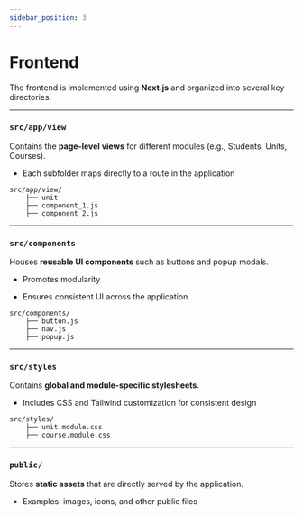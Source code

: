 ```yaml
---
sidebar_position: 3
---
```

# Frontend 
The frontend is implemented using **Next.js** and organized into several key directories.

---

### `src/app/view`

Contains the **page-level views** for different modules (e.g., Students, Units, Courses).

- Each subfolder maps directly to a route in the application  
```
src/app/view/
	├── unit
	├── component_1.js
	├── component_2.js
```

---

### `src/components`

Houses **reusable UI components** such as buttons and popup modals.

- Promotes modularity
    
- Ensures consistent UI across the application
    

```
src/components/
	├── button.js
	├── nav.js
	├── popup.js 
```

---

### `src/styles`

Contains **global and module-specific stylesheets**.

- Includes CSS and Tailwind customization for consistent design

```
src/styles/
	├── unit.module.css
	├── course.module.css	 
```

---

### `public/`

Stores **static assets** that are directly served by the application.

- Examples: images, icons, and other public files